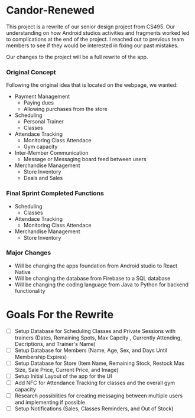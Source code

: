 # Candor-Renewed
This project is a rewrite of our senior design project from CS495. Our understanding on how Android studios activities
and fragments worked led to complications at the end of the project. I reached out to previous team members to see if 
they would be interested in fixing our past mistakes. 

Our changes to the project will be a full rewrite of the app.

### Original Concept
Following the original idea that is located on the webpage, we wanted:
- Payment Management
  * Paying dues
  * Allowing purchases from the store
- Scheduling
  * Personal Trainer 
  * Classes 
- Attendace Tracking
  * Monitoring Class Attendace
  * Gym capacity
- Inter-Member Communication
  * Message or Messaging board feed between users
- Merchandise Management
  * Store Inventory
  * Deals and Sales

### Final Sprint Completed Functions
- Scheduling 
  * Classes
- Attendace Tracking
  * Monitoring Class Attendace
- Merchandise Management
  * Store Inventory

### Major Changes
- Will be changing the apps foundation from Android studio to React Native
- Will be changing the database from Firebase to a SQL database
- Will be changing the coding language from Java to Python for backend functionality

# Goals For the Rewrite
- [ ] Setup Database for Scheduling Classes and Private Sessions with trainers (Dates, Remaining Spots, Max Capcity ,
Currently Attending, Decriptions, and Trainer's Name) 
- [ ] Setup Database for Members (Name, Age, Sex, and Days Until Membership Expires)
- [ ] Setup Database for Store (Item Name, Remaining Stock, Restock Max Size, Sale Price, Current Price, and Image)  
- [ ] Setup Initial Layout of the app for the UI
- [ ] Add NFC for Attendance Tracking for classes and the overall gym capacity
- [ ] Research possiblities for creating messaging between multiple users and implementing if possible
- [ ] Setup Notifications (Sales, Classes Reminders, and Out of Stock)
